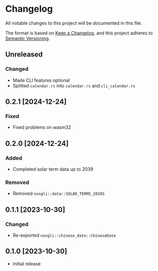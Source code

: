 # Changelog

All notable changes to this project will be documented in this file.

The format is based on [Keep a Changelog](https://keepachangelog.com/en/1.1.0/),
and this project adheres to [Semantic Versioning](https://semver.org/spec/v2.0.0.html).

## Unreleased
### Changed
- Made CLI features optional
- Splitted `calendar.rs` into `calendar.rs` and `cli_calendar.rs`

## 0.2.1 [2024-12-24]
### Fixed
- Fixed problems on wasm32

## 0.2.0 [2024-12-24]
### Added
- Completed solar term data up to 2039
### Removed
- Removed `nongli::data::SOLAR_TERMS_2020S`

## 0.1.1 [2023-10-30]
### Changed
- Re-exported `nongli::chinese_date::ChineseDate`

## 0.1.0 [2023-10-30]
- Initial release